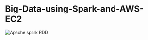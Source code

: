 # Big-Data-using-Spark-and-AWS-EC2

![Apache spark RDD](https://github.com/Yogeshpvt/Big-Data-using-Spark-and-AWS-EC2/assets/87895840/c9df19d8-e7b5-488f-849a-bfa72299f6ca)
